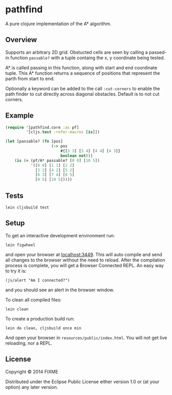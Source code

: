 # pathfind

A pure clojure implementation of the A* algorithm.

## Overview

Supports an arbitrary 2D grid. Obstucted cells are seen by calling a
passed-in function `passable?` with a tuple containg the x, y
coordinate being tested.

A* is called passing in this function, along with start and end
coordinate tuple. This A* function returns a sequence of positions that represent the parth from start to end.

Optionally a keyword can be added to the call `:cut-corners` to enable
the path finder to cut directly across diagonal obstacles. Default is
to not cut corners.

## Example

```clojure
(require '[pathfind.core :as pf]
	     '[cljs.test :refer-macros [is]])

(let [passable? (fn [pos]
                    (-> pos
					    #{[3 3] [3 4] [4 4] [4 3]}
						boolean not))]
    (is (= (pf/A* passable? [0 0] [10 5])
           '([0 0] [1 1] [2 2]
             [3 2] [4 2] [5 2]
             [6 3] [7 4] [8 5]
             [9 5] [10 5]))))
```

## Tests

```
lein cljsbuild test
```

## Setup

To get an interactive development environment run:

    lein figwheel

and open your browser at [localhost:3449](http://localhost:3449/).
This will auto compile and send all changes to the browser without the
need to reload. After the compilation process is complete, you will
get a Browser Connected REPL. An easy way to try it is:

    (js/alert "Am I connected?")

and you should see an alert in the browser window.

To clean all compiled files:

    lein clean

To create a production build run:

    lein do clean, cljsbuild once min

And open your browser in `resources/public/index.html`. You will not
get live reloading, nor a REPL.

## License

Copyright © 2014 FIXME

Distributed under the Eclipse Public License either version 1.0 or (at your option) any later version.
